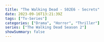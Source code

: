 ```yaml
---
title: "The Walking Dead - S02E6 - Secrets"
date: 2023-09-16T13:21:39Z
tags: ["Tv-Series"]
categories: ["Drama", "Horror", "Thriller"]
series: ["The Walking Dead Season 2"]
showSummary: false
---
```


  <mux-player stream-type="on-demand"
  src="https://kp3d-my.sharepoint.com/personal/ryoo_kp3d_onmicrosoft_com/_layouts/15/download.aspx?share=EYKGRa9VFrlCnZ7J7zGtHJIBNcdzdi2q36HkhTplcNfgVw" metadata-video-title="The Walking Dead - S02E6 - Secrets" prefer-playback="mse" controls>
  </mux-player>
  
  
  <script src="https://cdn.jsdelivr.net/npm/@mux/mux-player"></script>
  
   <script id="mHcXxBnjjN702VHGOgJYSC018HkD3ALx02HZqK3bD102jBw" type="application/ld+json">
 {
  "@context": "https://schema.org/",
  "@type": "VideoObject",
  "name": "The Walking Dead - S02E6 - Secrets",
  "contentUrl": "https://stream.mux.com/mHcXxBnjjN702VHGOgJYSC018HkD3ALx02HZqK3bD102jBw.m3u8",
  "thumbnailUrl": "https://www.themoviedb.org/t/p/original/eUMwG5vXg4ovEUvXLAFgrr4bQvp.jpg?width=314&fit_mode=preserve&time=25",
  "uploadDate": "2023-09-16T13:21:39Z",
}

</script>


